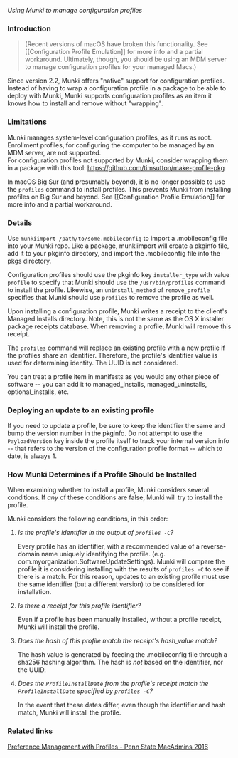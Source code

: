 _Using Munki to manage configuration profiles_

### Introduction
>(Recent versions of macOS have broken this functionality. See [[Configuration Profile Emulation]] for more info and a partial workaround. Ultimately, though, you should be using an MDM server to manage configuration profiles for your managed Macs.)

Since version 2.2, Munki offers "native" support for configuration profiles. Instead of having to wrap a configuration profile in a package to be able to deploy with Munki, Munki supports configuration profiles as an item it knows how to install and remove without "wrapping".

### Limitations
Munki manages system-level configuration profiles, as it runs as root. Enrollment profiles, for configuring the computer to be managed by an MDM server, are not supported.  
For configuration profiles not supported by Munki, consider wrapping them in a package with this tool: https://github.com/timsutton/make-profile-pkg

In macOS Big Sur (and presumably beyond), it is no longer possible to use the `profiles` command to install profiles. This prevents Munki from installing profiles on Big Sur and beyond. See [[Configuration Profile Emulation]] for more info and a partial workaround.

### Details
Use `munkiimport /path/to/some.mobileconfig` to import a .mobileconfig file into your Munki repo. Like a package, munkiimport will create a pkginfo file, add it to your pkginfo directory, and import the .mobileconfig file into the pkgs directory.

Configuration profiles should use the pkginfo key `installer_type` with value `profile` to specify that Munki should use the `/usr/bin/profiles` command to install the profile. Likewise, an `uninstall_method` of `remove_profile` specifies that Munki should use `profiles` to remove the profile as well.

Upon installing a configuration profile, Munki writes a receipt to the client's Managed Installs directory. Note, this is not the same as the OS X installer package receipts database. When removing a profile, Munki will remove this receipt.

The `profiles` command will replace an existing profile with a new profile if the profiles share an identifier. Therefore, the profile's identifier value is used for determining identity. The UUID is not considered.

You can treat a profile item in manifests as you would any other piece of software -- you can add it to managed_installs, managed_uninstalls, optional_installs, etc.

### Deploying an update to an existing profile
If you need to update a profile, be sure to keep the identifier the same and bump the version number in the pkginfo. Do not attempt to use the `PayloadVersion` key inside the profile itself to track your internal version info -- that refers to the version of the configuration profile format -- which to date, is always 1.

### How Munki Determines if a Profile Should be Installed
When examining whether to install a profile, Munki considers several conditions. If _any_ of these conditions are false, Munki will try to install the profile.

Munki considers the following conditions, in this order:

1. _Is the profile's identifier in the output of `profiles -C`?_ 

   Every profile has an identifier, with a recommended value of a reverse-domain name uniquely identifying the profile. (e.g. com.myorganization.SoftwareUpdateSettings). Munki will compare the profile it is considering installing with the results of `profiles -C` to see if there is a match. For this reason, updates to an existing profile must use the same identifier (but a different version) to be considered for installation.
2. _Is there a receipt for this profile identifier?_
   
   Even if a profile has been manually installed, without a profile receipt, Munki will install the profile.
3. _Does the hash of this profile match the receipt's hash_value match?_

   The hash value is generated by feeding the .mobileconfig file through a sha256 hashing algorithm. The hash is _not_ based on the identifier, nor the UUID.
4. _Does the `ProfileInstallDate` from the profile's receipt match the `ProfileInstallDate` specified by `profiles -C`?_

   In the event that these dates differ, even though the identifier and hash match, Munki will install the profile.

### Related links
[Preference Management with Profiles - Penn State MacAdmins 2016](https://www.youtube.com/watch?v=gTw3U-vxung&t=2s)